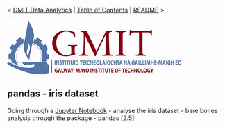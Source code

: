 < [GMIT Data Analytics](https://web.archive.org/web/20201029063153/https://www.gmit.ie/computer-science-and-applied-physics/higher-diploma-science-computing-data-analytics-ict) | [Table of Contents](https://github.com/E6985) | [README](https://github.com/E6985/pda-pandas-iris/blob/master/README.md) >

<img src="img/gmit.png" />

## pandas - iris dataset

Going through a [Jupyter Notebook](https://github.com/E6985/pda-pandas-iris/blob/main/panda-iris-dataset.ipynb) - analyse the iris dataset - bare bones analysis through the package - pandas [2.5]